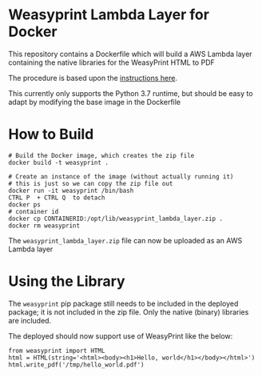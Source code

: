 # Weasyprint Lambda Layer for Docker
This repository contains a Dockerfile which will build a AWS Lambda layer containing the native libraries for the WeasyPrint HTML to PDF 

The procedure is based upon the [instructions here](https://aws.amazon.com/premiumsupport/knowledge-center/lambda-linux-binary-package/).

This currently only supports the Python 3.7 runtime, but should be easy to adapt by modifying the base image in the Dockerfile

# How to Build

```
# Build the Docker image, which creates the zip file
docker build -t weasyprint .

# Create an instance of the image (without actually running it)
# this is just so we can copy the zip file out
docker run -it weasyprint /bin/bash
CTRL P  + CTRL Q  to detach
docker ps 
# container id
docker cp CONTAINERID:/opt/lib/weasyprint_lambda_layer.zip .
docker rm weasyprint
```

The `weasyprint_lambda_layer.zip` file can now be uploaded as an AWS Lambda layer

# Using the Library
The `weasyprint` pip package still needs to be included in the deployed package; it is not included in the zip file. Only the native (binary) libraries are included.

The deployed should now support use of WeasyPrint like the below:
```
from weasyprint import HTML
html = HTML(string='<html><body><h1>Hello, world</h1></body></html>')
html.write_pdf('/tmp/hello_world.pdf')
```
